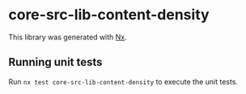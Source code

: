 # core-src-lib-content-density

This library was generated with [Nx](https://nx.dev).

## Running unit tests

Run `nx test core-src-lib-content-density` to execute the unit tests.
